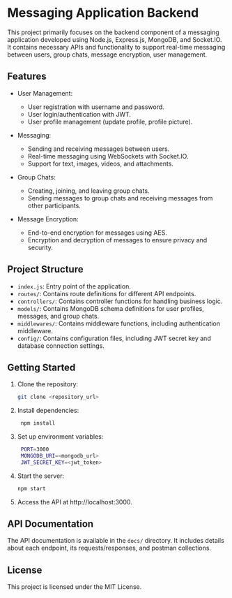 # Messaging Application Backend

This project primarily focuses on the backend component of a messaging application developed using Node.js, Express.js, MongoDB, and Socket.IO. It contains necessary APIs and functionality to support real-time messaging between users, group chats, message encryption, user management.

## Features

- User Management:
  - User registration with username and password.
  - User login/authentication with JWT.
  - User profile management (update profile, profile picture).

- Messaging:
  - Sending and receiving messages between users.
  - Real-time messaging using WebSockets with Socket.IO.
  - Support for text, images, videos, and attachments.

- Group Chats:
  - Creating, joining, and leaving group chats.
  - Sending messages to group chats and receiving messages from other participants.

- Message Encryption:
  - End-to-end encryption for messages using AES.
  - Encryption and decryption of messages to ensure privacy and security.

## Project Structure

- `index.js`: Entry point of the application.
- `routes/`: Contains route definitions for different API endpoints.
- `controllers/`: Contains controller functions for handling business logic.
- `models/`: Contains MongoDB schema definitions for user profiles, messages, and group chats.
- `middlewares/`: Contains middleware functions, including authentication middleware.
- `config/`: Contains configuration files, including JWT secret key and database connection settings.

## Getting Started

1. Clone the repository:

   ```bash
   git clone <repository_url>
2. Install dependencies:
   ```bash
    npm install
3. Set up environment variables:
   ```bash
    PORT=3000
    MONGODB_URI=<mongodb_url>
    JWT_SECRET_KEY=<jwt_token>
4. Start the server:
    ```bash
    npm start
5. Access the API at http://localhost:3000.

## API Documentation
The API documentation is available in the `docs/` directory. It includes details about each endpoint, its requests/responses, and postman collections.

## License
This project is licensed under the MIT License.
